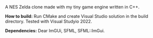 A NES Zelda clone made with my tiny game engine written in C++.

**How to build:**
Run CMake and create Visual Studio solution in the build directory. 
Tested with Visual Studyio 2022.

**Dependencies:**
Dear ImGUi, SFML, SFML::ImGui.

